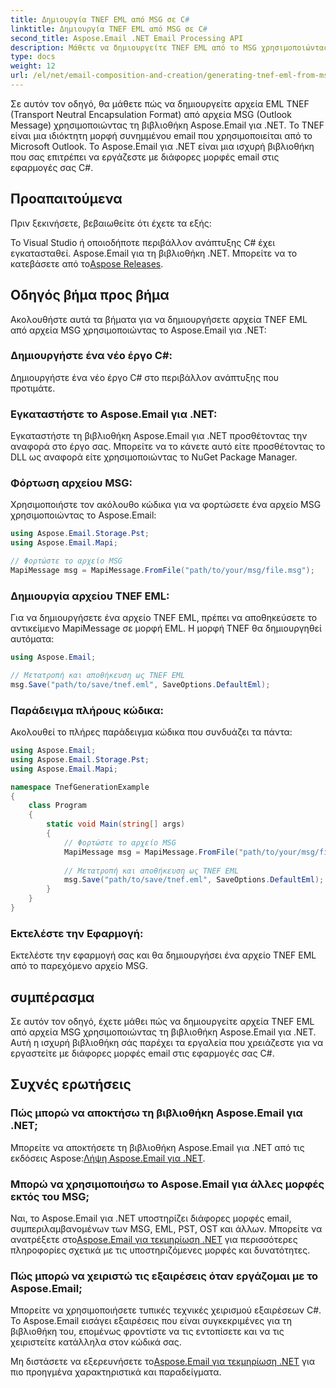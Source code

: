 ```yaml
---
title: Δημιουργία TNEF EML από MSG σε C#
linktitle: Δημιουργία TNEF EML από MSG σε C#
second_title: Aspose.Email .NET Email Processing API
description: Μάθετε να δημιουργείτε TNEF EML από το MSG χρησιμοποιώντας το Aspose.Email για .NET. Οδηγός βήμα προς βήμα με κώδικα C#. Αποτελεσματική μετατροπή μορφής email.
type: docs
weight: 12
url: /el/net/email-composition-and-creation/generating-tnef-eml-from-msg-in-csharp/
---
```


Σε αυτόν τον οδηγό, θα μάθετε πώς να δημιουργείτε αρχεία EML TNEF (Transport Neutral Encapsulation Format) από αρχεία MSG (Outlook Message) χρησιμοποιώντας τη βιβλιοθήκη Aspose.Email για .NET. Το TNEF είναι μια ιδιόκτητη μορφή συνημμένου email που χρησιμοποιείται από το Microsoft Outlook. Το Aspose.Email για .NET είναι μια ισχυρή βιβλιοθήκη που σας επιτρέπει να εργάζεστε με διάφορες μορφές email στις εφαρμογές σας C#.

##  Προαπαιτούμενα

Πριν ξεκινήσετε, βεβαιωθείτε ότι έχετε τα εξής:

Το Visual Studio ή οποιοδήποτε περιβάλλον ανάπτυξης C# έχει εγκατασταθεί.
 Aspose.Email για τη βιβλιοθήκη .NET. Μπορείτε να το κατεβάσετε από το[Aspose Releases](https://releases.aspose.com/email/net).

##  Οδηγός βήμα προς βήμα

Ακολουθήστε αυτά τα βήματα για να δημιουργήσετε αρχεία TNEF EML από αρχεία MSG χρησιμοποιώντας το Aspose.Email για .NET:

### Δημιουργήστε ένα νέο έργο C#:

   Δημιουργήστε ένα νέο έργο C# στο περιβάλλον ανάπτυξης που προτιμάτε.

### Εγκαταστήστε το Aspose.Email για .NET:

   Εγκαταστήστε τη βιβλιοθήκη Aspose.Email για .NET προσθέτοντας την αναφορά στο έργο σας. Μπορείτε να το κάνετε αυτό είτε προσθέτοντας το DLL ως αναφορά είτε χρησιμοποιώντας το NuGet Package Manager.

### Φόρτωση αρχείου MSG:

   Χρησιμοποιήστε τον ακόλουθο κώδικα για να φορτώσετε ένα αρχείο MSG χρησιμοποιώντας το Aspose.Email:

   ```csharp
   using Aspose.Email.Storage.Pst;
   using Aspose.Email.Mapi;

   // Φορτώστε το αρχείο MSG
   MapiMessage msg = MapiMessage.FromFile("path/to/your/msg/file.msg");
   ```

### Δημιουργία αρχείου TNEF EML:

   Για να δημιουργήσετε ένα αρχείο TNEF EML, πρέπει να αποθηκεύσετε το αντικείμενο MapiMessage σε μορφή EML. Η μορφή TNEF θα δημιουργηθεί αυτόματα:

   ```csharp
   using Aspose.Email;
   
   // Μετατροπή και αποθήκευση ως TNEF EML
   msg.Save("path/to/save/tnef.eml", SaveOptions.DefaultEml);
   ```

### Παράδειγμα πλήρους κώδικα:

   Ακολουθεί το πλήρες παράδειγμα κώδικα που συνδυάζει τα πάντα:

   ```csharp
   using Aspose.Email;
   using Aspose.Email.Storage.Pst;
   using Aspose.Email.Mapi;

   namespace TnefGenerationExample
   {
       class Program
       {
           static void Main(string[] args)
           {
               // Φορτώστε το αρχείο MSG
               MapiMessage msg = MapiMessage.FromFile("path/to/your/msg/file.msg");
               
               // Μετατροπή και αποθήκευση ως TNEF EML
               msg.Save("path/to/save/tnef.eml", SaveOptions.DefaultEml);
           }
       }
   }
   ```

### Εκτελέστε την Εφαρμογή:

   Εκτελέστε την εφαρμογή σας και θα δημιουργήσει ένα αρχείο TNEF EML από το παρεχόμενο αρχείο MSG.

##  συμπέρασμα

Σε αυτόν τον οδηγό, έχετε μάθει πώς να δημιουργείτε αρχεία TNEF EML από αρχεία MSG χρησιμοποιώντας τη βιβλιοθήκη Aspose.Email για .NET. Αυτή η ισχυρή βιβλιοθήκη σάς παρέχει τα εργαλεία που χρειάζεστε για να εργαστείτε με διάφορες μορφές email στις εφαρμογές σας C#.

##  Συχνές ερωτήσεις

### Πώς μπορώ να αποκτήσω τη βιβλιοθήκη Aspose.Email για .NET;

Μπορείτε να αποκτήσετε τη βιβλιοθήκη Aspose.Email για .NET από τις εκδόσεις Aspose:[Λήψη Aspose.Email για .NET](https://releases.aspose.com/email/net).

### Μπορώ να χρησιμοποιήσω το Aspose.Email για άλλες μορφές εκτός του MSG;

 Ναι, το Aspose.Email για .NET υποστηρίζει διάφορες μορφές email, συμπεριλαμβανομένων των MSG, EML, PST, OST και άλλων. Μπορείτε να ανατρέξετε στο[Aspose.Email για τεκμηρίωση .NET](https://reference.aspose.com/email/net) για περισσότερες πληροφορίες σχετικά με τις υποστηριζόμενες μορφές και δυνατότητες.

### Πώς μπορώ να χειριστώ τις εξαιρέσεις όταν εργάζομαι με το Aspose.Email;

Μπορείτε να χρησιμοποιήσετε τυπικές τεχνικές χειρισμού εξαιρέσεων C#. Το Aspose.Email εισάγει εξαιρέσεις που είναι συγκεκριμένες για τη βιβλιοθήκη του, επομένως φροντίστε να τις εντοπίσετε και να τις χειριστείτε κατάλληλα στον κώδικά σας.

 Μη διστάσετε να εξερευνήσετε το[Aspose.Email για τεκμηρίωση .NET](https://reference.aspose.com/email/net) για πιο προηγμένα χαρακτηριστικά και παραδείγματα.
